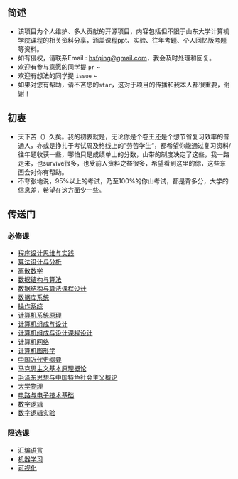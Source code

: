## 简述

* 该项目为个人维护、多人贡献的开源项目，内容包括但不限于山东大学计算机学院课程的相关资料分享，涵盖课程ppt、实验、往年考题、个人回忆版考题等资料。
* 如有侵权，请联系Email : hsfqing@gmail.com，我会及时处理和回复。
* 欢迎有参与意愿的同学提 `pr` ~
* 欢迎有想法的同学提 `issue` ~
* 如果对您有帮助，请不吝您的``star``，这对于项目的传播和我本人都很重要，谢谢！

## 初衷

* 天下苦（）久矣。我的初衷就是，无论你是个卷王还是个想节省复习效率的普通人，亦或是挣扎于考试周及格线上的”劳苦学生“，都希望你能通过复习资料/往年题收获一些，哪怕只是成绩单上的分数，山带的制度决定了这些，我一路走来，也survive很多，也受前人资料之益很多，希望看到这里的你，这些东西会对你有帮助。
* 不夸张地说，95%以上的考试，乃至100%的你山考试，都是背多分，大学的信息差，希望在这方面少一些。

## 传送门

### 必修课

* [程序设计思维与实践](https://github.com/J1aM1ng/ACMpractice)
* [算法设计与分析](./算法设计与分析)
* [离散数学](./离散数学)
* [数据结构与算法](./数据结构与算法)
* [数据结构与算法课程设计](https://github.com/J1aM1ng/DS-courseDesign)
* [数据库系统](./数据库系统)
* [操作系统](./操作系统OS)
* [计算机系统原理](./计算机系统原理)
* [计算机组成与设计](./计算机组成与设计)
* [计算机组成与设计课程设计](./计算机组成与设计课程设计)
* [计算机网络](./计算机网络)
* [计算机图形学](./计算机图形学)
* [中国近代史纲要](./中国近代史纲要)
* [马克思主义基本原理概论](./马克思主义基本原理概论)
* [毛泽东思想与中国特色社会主义概论](./毛泽东思想与中国特色社会主义概论)
* [大学物理](./大学物理)
* [电路与电子技术基础](./电路与电子技术基础)
* [数字逻辑](./数字逻辑)
* [数字逻辑实验](./数字逻辑实验)

### 限选课

* [汇编语言](./汇编语言)
* [机器学习](./机器学习)
* [可视化](./可视化)

